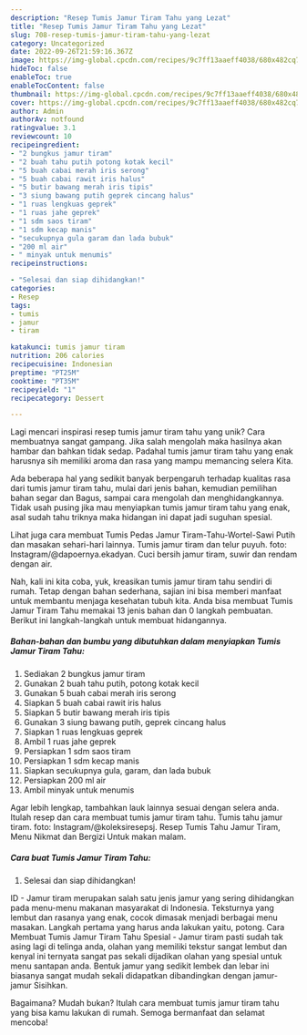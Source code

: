 ```yaml
---
description: "Resep Tumis Jamur Tiram Tahu yang Lezat"
title: "Resep Tumis Jamur Tiram Tahu yang Lezat"
slug: 708-resep-tumis-jamur-tiram-tahu-yang-lezat
category: Uncategorized
date: 2022-09-26T21:59:16.367Z
image: https://img-global.cpcdn.com/recipes/9c7ff13aaeff4038/680x482cq70/tumis-jamur-tiram-tahu-foto-resep-utama.jpg
hideToc: false
enableToc: true
enableTocContent: false
thumbnail: https://img-global.cpcdn.com/recipes/9c7ff13aaeff4038/680x482cq70/tumis-jamur-tiram-tahu-foto-resep-utama.jpg
cover: https://img-global.cpcdn.com/recipes/9c7ff13aaeff4038/680x482cq70/tumis-jamur-tiram-tahu-foto-resep-utama.jpg
author: Admin
authorAv: notfound
ratingvalue: 3.1
reviewcount: 10
recipeingredient:
- "2 bungkus jamur tiram"
- "2 buah tahu putih potong kotak kecil"
- "5 buah cabai merah iris serong"
- "5 buah cabai rawit iris halus"
- "5 butir bawang merah iris tipis"
- "3 siung bawang putih geprek cincang halus"
- "1 ruas lengkuas geprek"
- "1 ruas jahe geprek"
- "1 sdm saos tiram"
- "1 sdm kecap manis"
- "secukupnya gula garam dan lada bubuk"
- "200 ml air"
- " minyak untuk menumis"
recipeinstructions:

- "Selesai dan siap dihidangkan!"
categories:
- Resep
tags:
- tumis
- jamur
- tiram

katakunci: tumis jamur tiram 
nutrition: 206 calories
recipecuisine: Indonesian
preptime: "PT25M"
cooktime: "PT35M"
recipeyield: "1"
recipecategory: Dessert

---
```





Lagi mencari inspirasi resep tumis jamur tiram tahu yang unik? Cara membuatnya sangat gampang. Jika salah mengolah maka hasilnya akan hambar dan bahkan tidak sedap. Padahal tumis jamur tiram tahu yang enak harusnya sih memiliki aroma dan rasa yang mampu memancing selera Kita.





Ada beberapa hal yang sedikit banyak berpengaruh terhadap kualitas rasa dari tumis jamur tiram tahu, mulai dari jenis bahan, kemudian pemilihan bahan segar dan Bagus, sampai cara mengolah dan menghidangkannya. Tidak usah pusing jika mau menyiapkan tumis jamur tiram tahu yang enak,      asal sudah tahu triknya maka hidangan ini dapat jadi suguhan spesial.














Lihat juga cara membuat Tumis Pedas Jamur Tiram-Tahu-Wortel-Sawi Putih dan masakan sehari-hari lainnya. Tumis jamur tiram dan telur puyuh. foto: Instagram/@dapoernya.ekadyan. Cuci bersih jamur tiram, suwir dan rendam dengan air.






Nah, kali ini kita coba, yuk, kreasikan tumis jamur tiram tahu sendiri di rumah. Tetap dengan bahan sederhana, sajian ini bisa memberi manfaat untuk membantu menjaga kesehatan tubuh kita. Anda bisa membuat Tumis Jamur Tiram Tahu memakai 13 jenis bahan dan 0 langkah pembuatan. Berikut ini langkah-langkah untuk membuat hidangannya.

<!--inarticleads1-->

##### Bahan-bahan dan bumbu yang dibutuhkan dalam menyiapkan Tumis Jamur Tiram Tahu:

1. Sediakan 2 bungkus jamur tiram
1. Gunakan 2 buah tahu putih, potong kotak kecil
1. Gunakan 5 buah cabai merah iris serong
1. Siapkan 5 buah cabai rawit iris halus
1. Siapkan 5 butir bawang merah iris tipis
1. Gunakan 3 siung bawang putih, geprek cincang halus
1. Siapkan 1 ruas lengkuas geprek
1. Ambil 1 ruas jahe geprek
1. Persiapkan 1 sdm saos tiram
1. Persiapkan 1 sdm kecap manis
1. Siapkan secukupnya gula, garam, dan lada bubuk
1. Persiapkan 200 ml air
1. Ambil  minyak untuk menumis


Agar lebih lengkap, tambahkan lauk lainnya sesuai dengan selera anda. Itulah resep dan cara membuat tumis jamur tiram tahu. Tumis tahu jamur tiram. foto: Instagram/@koleksiresepsj. Resep Tumis Tahu Jamur Tiram, Menu Nikmat dan Bergizi Untuk makan malam. 

<!--inarticleads2-->

##### Cara buat Tumis Jamur Tiram Tahu:


1. Selesai dan siap dihidangkan!

ID - Jamur tiram merupakan salah satu jenis jamur yang sering dihidangkan pada menu-menu makanan masyarakat di Indonesia. Teksturnya yang lembut dan rasanya yang enak, cocok dimasak menjadi berbagai menu masakan. Langkah pertama yang harus anda lakukan yaitu, potong. Cara Membuat Tumis Jamur Tiram Tahu Spesial - Jamur tiram pasti sudah tak asing lagi di telinga anda, olahan yang memiliki tekstur sangat lembut dan kenyal ini ternyata sangat pas sekali dijadikan olahan yang spesial untuk menu santapan anda. Bentuk jamur yang sedikit lembek dan lebar ini biasanya sangat mudah sekali didapatkan dibandingkan dengan jamur-jamur Sisihkan. 

Bagaimana? Mudah bukan? Itulah cara membuat tumis jamur tiram tahu yang bisa kamu lakukan di rumah. Semoga bermanfaat dan selamat mencoba!
